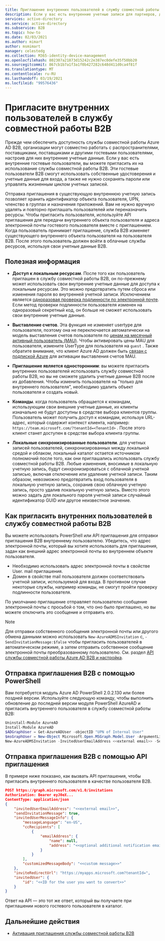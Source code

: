 ```yaml
---
title: Приглашение внутренних пользователей в службу совместной работы B2B — Azure AD
description: Если у вас есть внутренние учетные записи для партнеров, дистрибуторов, поставщиков, поставщиков и других гостей, вы можете перейти на службу совместной работы Azure AD B2B, приглашая их к входу с использованием собственных внешних учетных данных или имени входа. Используйте PowerShell или API приглашения Microsoft Graph.
services: active-directory
ms.service: active-directory
ms.subservice: B2B
ms.topic: how-to
ms.date: 02/03/2021
ms.author: mimart
author: msmimart
manager: celestedg
ms.collection: M365-identity-device-management
ms.openlocfilehash: 802307a21873d15242c2e387ec0defe35f50bb20
ms.sourcegitcommit: 867cb1b7a1f3a1f0b427282c648d411d0ca4f81f
ms.translationtype: MT
ms.contentlocale: ru-RU
ms.lasthandoff: 03/19/2021
ms.locfileid: "99576436"
---
```

# <a name="invite-internal-users-to-b2b-collaboration"></a>Пригласите внутренних пользователей в службу совместной работы B2B

Прежде чем обеспечить доступность службы совместной работы Azure AD B2B, организации могут совместно работать с распространителями, поставщиками, поставщиками и другими гостевыми пользователями, настроив для них внутренние учетные данные. Если у вас есть внутренние гостевые пользователи, вы можете пригласить их на использование службы совместной работы B2B. Эти гостевые пользователи B2B смогут использовать собственные удостоверения и учетные данные для входа, а также не нужно сохранять пароли или управлять жизненным циклом учетных записей.

Отправка приглашения в существующую внутреннюю учетную запись позволяет хранить идентификатор объекта пользователя, UPN, членство в группах и назначения приложений. Вам не нужно вручную удалять и повторно приглашать пользователей или переназначить ресурсы. Чтобы пригласить пользователя, используйте API приглашения для передачи внутреннего объекта пользователя и адреса электронной почты гостевого пользователя вместе с приглашением. Когда пользователь принимает приглашение, служба B2B изменяет существующего внутреннего объекта пользователя на пользователя B2B. После этого пользователь должен войти в облачные службы ресурсов, используя свои учетные данные B2B.

## <a name="things-to-consider"></a>Полезная информация

- **Доступ к локальным ресурсам**. После того как пользователь приглашен в службу совместной работы B2B, он по-прежнему может использовать свои внутренние учетные данные для доступа к локальным ресурсам. Это можно предотвратить путем сброса или изменения пароля во внутренней учетной записи. Исключением является [одноразовая проверка подлинности по электронной почте](one-time-passcode.md). Если метод проверки подлинности пользователя изменен на одноразовый секретный код, он больше не сможет использовать свои внутренние учетные данные.

- **Выставление счетов**. Эта функция не изменяет usertype для пользователя, поэтому она не переключается автоматически на модель выставления счетов пользователя по [ценам на месячный активный пользователь (MAU)](external-identities-pricing.md). Чтобы активировать цены MAU для пользователя, измените UserType для пользователя на `guest` . Также обратите внимание, что клиент Azure AD должен быть [связан с подпиской Azure](external-identities-pricing.md#link-your-azure-ad-tenant-to-a-subscription) для активации выставления счетов MAU.

- **Приглашение является односторонним**: вы можете пригласить внутренних пользователей использовать службу совместной работы B2B, но вы не сможете удалить учетные данные B2B после их добавления. Чтобы изменить пользователя на "только для внутреннего пользователя", необходимо удалить объект пользователя и создать новый.

- **Команды**. когда пользователь обращается к командам, использующим свои внешние учетные данные, их клиенты изначально не будут доступны в средстве выбора клиентов группы. Пользователь может получить доступ к командам, используя URL-адрес, который содержит контекст клиента, например: `https://team.microsoft.com/?tenantId=<TenantId>` . После этого клиент станет доступен в средстве выбора клиента группы.

- **Локальные синхронизированные пользователи**. для учетных записей пользователей, синхронизированных между локальной средой и облаком, локальный каталог остается источником полномочий после того, как они приглашались использовать службу совместной работы B2B. Любые изменения, вносимые в локальную учетную запись, будут синхронизироваться с облачной учетной записью, включая отключение или удаление учетной записи. Таким образом, невозможно предотвратить вход пользователя в локальную учетную запись, сохранив свою облачную учетную запись, просто удалив локальную учетную запись. Вместо этого можно задать для локального пароля учетной записи случайный идентификатор GUID или другое неизвестное значение.

## <a name="how-to-invite-internal-users-to-b2b-collaboration"></a>Как пригласить внутренних пользователей в службу совместной работы B2B

Вы можете использовать PowerShell или API приглашения для отправки приглашения B2B внутреннему пользователю. Убедитесь, что адрес электронной почты, который вы хотите использовать для приглашения, задан как внешний адрес электронной почты во внутреннем объекте пользователя.

- Необходимо использовать адрес электронной почты в свойстве User. mail приглашения.
- Домен в свойстве mail пользователя должен соответствовать учетной записи, используемой для входа. В противном случае некоторые службы, например команды, не смогут пройти проверку подлинности пользователя.

По умолчанию приглашение отправляет пользователю сообщение электронной почты с просьбой о том, что оно было приглашено, но вы можете отключить это сообщение и отправить его.

> [!NOTE]
> Для отправки собственного сообщения электронной почты или другого обмена данными можно использовать `New-AzureADMSInvitation` с, `-SendInvitationMessage:$false` чтобы пригласить пользователей в автоматическом режиме, а затем отправить собственное сообщение электронной почты преобразованному пользователю. См. раздел [API службы совместной работы Azure AD B2B и настройка](customize-invitation-api.md).

## <a name="use-powershell-to-send-a-b2b-invitation"></a>Отправка приглашения B2B с помощью PowerShell

Вам потребуется модуль Azure AD PowerShell 2.0.2.130 или более поздней версии. Используйте следующую команду, чтобы выполнить обновление до последней версии модуля PowerShell AzureAD и пригласить внутреннего пользователя в службу совместной работы B2B:

```powershell
Uninstall-Module AzureAD
Install-Module AzureAD
$ADGraphUser = Get-AzureADUser -objectID "UPN of Internal User"
$msGraphUser = New-Object Microsoft.Open.MSGraph.Model.User -ArgumentList $ADGraphUser.ObjectId
New-AzureADMSInvitation -InvitedUserEmailAddress <<external email>> -SendInvitationMessage $True -InviteRedirectUrl "http://myapps.microsoft.com" -InvitedUser $msGraphUser
```

## <a name="use-the-invitation-api-to-send-a-b2b-invitation"></a>Отправка приглашения B2B с помощью API приглашения

В примере ниже показано, как вызвать API приглашения, чтобы пригласить внутреннего пользователя в качестве пользователя B2B.

```json
POST https://graph.microsoft.com/v1.0/invitations
Authorization: Bearer eyJ0eX...
ContentType: application/json
{
    "invitedUserEmailAddress": "<<external email>>",
    "sendInvitationMessage": true,
    "invitedUserMessageInfo": {
        "messageLanguage": "en-US",
        "ccRecipients": [
            {
                "emailAddress": {
                    "name": null,
                    "address": "<<optional additional notification email>>"
                }
            }
        ],
        "customizedMessageBody": "<<custom message>>"
    },
    "inviteRedirectUrl": "https://myapps.microsoft.com?tenantId=",
    "invitedUser": {
        "id": "<<ID for the user you want to convert>>"
    }
}
```

Ответ на API — это тот же ответ, который вы получаете при приглашении нового гостевого пользователя в каталог.
## <a name="next-steps"></a>Дальнейшие действия

- [Активация приглашения службы совместной работы B2B](redemption-experience.md)
